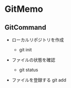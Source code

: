 # GitMemo
## GitCommand

- ローカルリポジトリを作成 
    - git init

- ファイルの状態を確認
    - git status

- ファイルを登録する
     git add